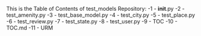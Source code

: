 This is the Table of Contents of test_models Repository: 
-1 - __init__.py
-2 - test_amenity.py
-3 - test_base_model.py
-4 - test_city.py
-5 - test_place.py
-6 - test_review.py
-7 - test_state.py
-8 - test_user.py
-9 - TOC
-10 - TOC.md
-11 - URM
